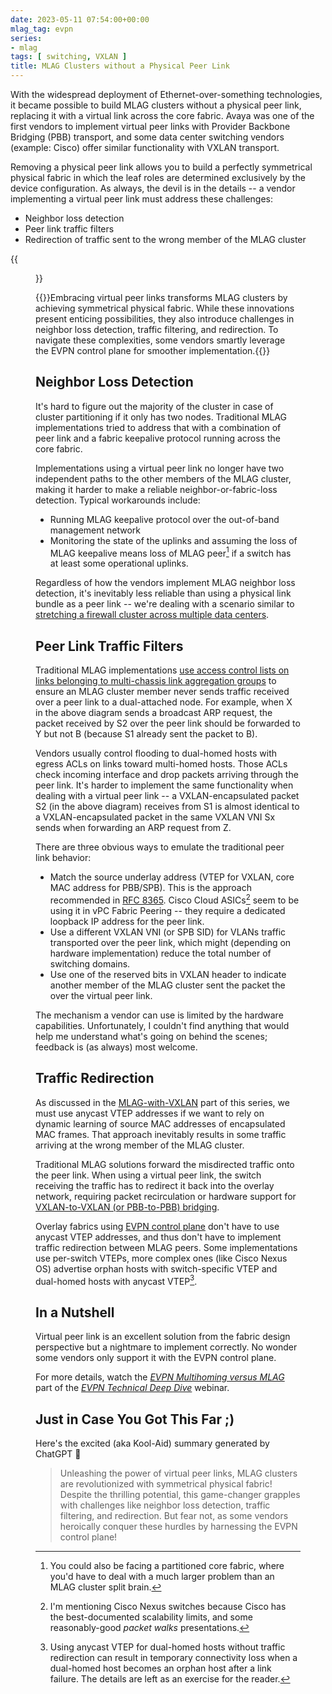 ```yaml
---
date: 2023-05-11 07:54:00+00:00
mlag_tag: evpn
series:
- mlag
tags: [ switching, VXLAN ]
title: MLAG Clusters without a Physical Peer Link
---
```

With the widespread deployment of Ethernet-over-something technologies, it became possible to build MLAG clusters without a physical peer link, replacing it with a virtual link across the core fabric. Avaya was one of the first vendors to implement virtual peer links with Provider Backbone Bridging (PBB) transport, and some data center switching vendors (example: Cisco) offer similar functionality with VXLAN transport.
<!--more-->
Removing a physical peer link allows you to build a perfectly symmetrical physical fabric in which the leaf roles are determined exclusively by the device configuration. As always, the devil is in the details -- a vendor implementing a virtual peer link must address these challenges:

-   Neighbor loss detection
-   Peer link traffic filters
-   Redirection of traffic sent to the wrong member of the MLAG cluster

{{<figure src="/2023/05/MLAG-virtual-peer-link.png" caption="MLAG cluster with a virtual peer link over VXLAN fabric">}}

{{<tldr model="somewhat excited ChatGPT GPT-4" comment="The regular summary sounded like an abstract of a research paper written by a team of terminally-bored people. Had to tell ChatGPT to spice it up a notch (you don't want to know how cheerleading the 'excited' summary was 😆).">}}Embracing virtual peer links transforms MLAG clusters by achieving symmetrical physical fabric. While these innovations present enticing possibilities, they also introduce challenges in neighbor loss detection, traffic filtering, and redirection. To navigate these complexities, some vendors smartly leverage the EVPN control plane for smoother implementation.{{</tldr>}}

## Neighbor Loss Detection

It's hard to figure out the majority of the cluster in case of cluster partitioning if it only has two nodes. Traditional MLAG implementations tried to address that with a combination of peer link and a fabric keepalive protocol running across the core fabric.

Implementations using a virtual peer link no longer have two independent paths to the other members of the MLAG cluster, making it harder to make a reliable neighbor-or-fabric-loss detection. Typical workarounds include:

-   Running MLAG keepalive protocol over the out-of-band management network
-   Monitoring the state of the uplinks and assuming the loss of MLAG keepalive means loss of MLAG peer[^OU] if a switch has at least some operational uplinks.

[^OU]: You could also be facing a partitioned core fabric, where you'd have to deal with a much larger problem than an MLAG cluster split brain.

Regardless of how the vendors implement MLAG neighbor loss detection, it's inevitably less reliable than using a physical link bundle as a peer link -- we're dealing with a scenario similar to [stretching a firewall cluster across multiple data centers](/2011/04/distributed-firewalls-how-badly-do-you/).

## Peer Link Traffic Filters

Traditional MLAG implementations [use access control lists on links belonging to multi-chassis link aggregation groups](/2022/06/mlag-deep-dive-flooding/) to ensure an MLAG cluster member never sends traffic received over a peer link to a dual-attached node. For example, when X in the above diagram sends a broadcast ARP request, the packet received by S2 over the peer link should be forwarded to Y but not B (because S1 already sent the packet to B).

Vendors usually control flooding to dual-homed hosts with egress ACLs on links toward multi-homed hosts. Those ACLs check incoming interface and drop packets arriving through the peer link. It's harder to implement the same functionality when dealing with a virtual peer link -- a VXLAN-encapsulated packet S2 (in the above diagram) receives from S1 is almost identical to a VXLAN-encapsulated packet in the same VXLAN VNI Sx sends when forwarding an ARP request from Z.

There are three obvious ways to emulate the traditional peer link behavior:

-   Match the source underlay address (VTEP for VXLAN, core MAC address for PBB/SPB). This is the approach recommended in [RFC 8365](https://datatracker.ietf.org/doc/html/rfc8365#section-8.3.1). Cisco Cloud ASICs[^CS] seem to be using it in vPC Fabric Peering -- they require a dedicated loopback IP address for the peer link.
-   Use a different VXLAN VNI (or SPB SID) for VLANs traffic transported over the peer link, which might (depending on hardware implementation) reduce the total number of switching domains.
-   Use one of the reserved bits in VXLAN header to indicate another member of the MLAG cluster sent the packet the over the virtual peer link.

The mechanism a vendor can use is limited by the hardware capabilities. Unfortunately, I couldn't find anything that would help me understand what's going on behind the scenes; feedback is (as always) most welcome.

[^CS]: I'm mentioning Cisco Nexus switches because Cisco has the best-documented scalability limits, and some reasonably-good _packet walks_ presentations.

## Traffic Redirection

As discussed in the [MLAG-with-VXLAN](/2022/09/mlag-deep-dive-vxlan-fabric/) part of this series, we must use anycast VTEP addresses if we want to rely on dynamic learning of source MAC addresses of encapsulated MAC frames. That approach inevitably results in some traffic arriving at the wrong member of the MLAG cluster.

Traditional MLAG solutions forward the misdirected traffic onto the peer link. When using a virtual peer link, the switch receiving the traffic has to redirect it back into the overlay network, requiring packet recirculation or hardware support for [VXLAN-to-VXLAN (or PBB-to-PBB) bridging](/2022/06/vxlan-bridging-dci/).

Overlay fabrics using [EVPN control plane](/2022/11/mlag-vxlan-evpn/) don't have to use anycast VTEP addresses, and thus don't have to implement traffic redirection between MLAG peers. Some implementations use per-switch VTEPs, more complex ones (like Cisco Nexus OS) advertise orphan hosts with switch-specific VTEP and dual-homed hosts with anycast VTEP[^ATR].

[^ATR]: Using anycast VTEP for dual-homed hosts without traffic redirection can result in temporary connectivity loss when a dual-homed host becomes an orphan host after a link failure. The details are left as an exercise for the reader.

## In a Nutshell

Virtual peer link is an excellent solution from the fabric design perspective but a nightmare to implement correctly. No wonder some vendors only support it with the EVPN control plane.

For more details, watch the *[EVPN Multihoming versus MLAG](https://my.ipspace.net/bin/list?id=EVPN#MH)* part of the _[EVPN Technical Deep Dive](https://www.ipspace.net/EVPN_Technical_Deep_Dive)_ webinar.

## Just in Case You Got This Far ;)

Here's the excited (aka Kool-Aid) summary generated by ChatGPT 🤣

> Unleashing the power of virtual peer links, MLAG clusters are revolutionized with symmetrical physical fabric! Despite the thrilling potential, this game-changer grapples with challenges like neighbor loss detection, traffic filtering, and redirection. But fear not, as some vendors heroically conquer these hurdles by harnessing the EVPN control plane!
